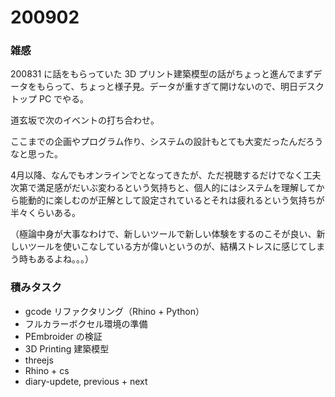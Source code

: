 # 200902  

### 雑感  

200831 に話をもらっていた 3D プリント建築模型の話がちょっと進んでまずデータをもらって、ちょっと様子見。データが重すぎて開けないので、明日デスクトップ PC でやる。  

道玄坂で次のイベントの打ち合わせ。  

ここまでの企画やプログラム作り、システムの設計もとても大変だったんだろうなと思った。  

4月以降、なんでもオンラインでとなってきたが、ただ視聴するだけでなく工夫次第で満足感がだいぶ変わるという気持ちと、個人的にはシステムを理解してから能動的に楽しむのが正解として設定されているとそれは疲れるという気持ちが半々くらいある。  

（極論中身が大事なわけで、新しいツールで新しい体験をするのこそが良い、新しいツールを使いこなしている方が偉いというのが、結構ストレスに感じてしまう時もあるよね。。。）  

### 積みタスク  

- gcode リファクタリング（Rhino + Python）  
- フルカラーボクセル環境の準備  
- PEmbroider の検証  
- 3D Printing 建築模型  
- threejs  
- Rhino + cs  
- diary-updete, previous + next  
